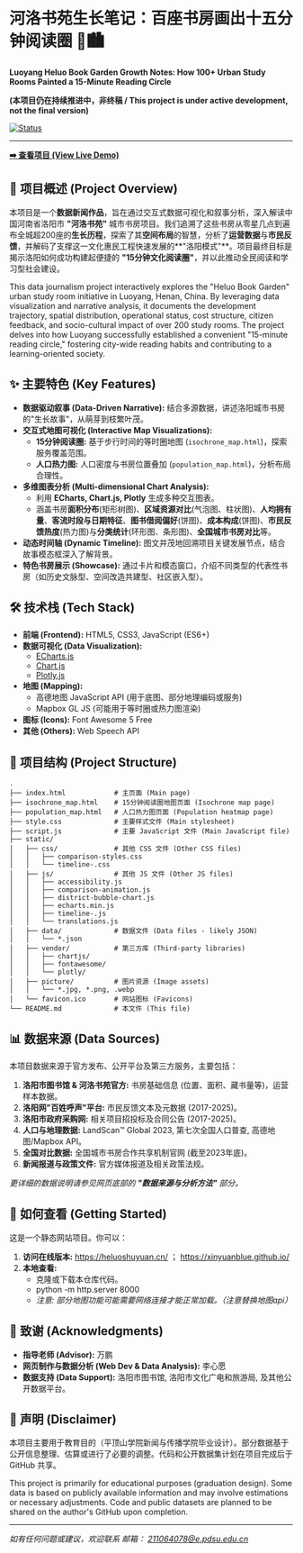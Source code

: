 # 河洛书苑生长笔记：百座书房画出十五分钟阅读圈 📖🏙️

**Luoyang Heluo Book Garden Growth Notes: How 100+ Urban Study Rooms Painted a 15-Minute Reading Circle**

**(本项目仍在持续推进中，非终稿 / This project is under active development, not the final version)**

[![Status](https://img.shields.io/badge/Status-In%20Development-orange)](https://github.com/xinyuanblue/xinyuanblue.github.io)

---

**[➡️ 查看项目 (View Live Demo)](#)**

## 📍 项目概述 (Project Overview)

本项目是一个**数据新闻作品**，旨在通过交互式数据可视化和叙事分析，深入解读中国河南省洛阳市 **"河洛书苑"** 城市书房项目。我们追溯了这些书房从零星几点到遍布全城超200座的**生长历程**，探索了其**空间布局**的智慧，分析了**运营数据**与**市民反馈**，并解码了支撑这一文化惠民工程快速发展的**"洛阳模式"**。项目最终目标是揭示洛阳如何成功构建起便捷的 **"15分钟文化阅读圈"**，并以此推动全民阅读和学习型社会建设。

This data journalism project interactively explores the "Heluo Book Garden" urban study room initiative in Luoyang, Henan, China. By leveraging data visualization and narrative analysis, it documents the development trajectory, spatial distribution, operational status, cost structure, citizen feedback, and socio-cultural impact of over 200 study rooms. The project delves into how Luoyang successfully established a convenient "15-minute reading circle," fostering city-wide reading habits and contributing to a learning-oriented society.

## ✨ 主要特色 (Key Features)

* **数据驱动叙事 (Data-Driven Narrative):** 结合多源数据，讲述洛阳城市书房的"生长故事"，从萌芽到枝繁叶茂。
* **交互式地图可视化 (Interactive Map Visualizations):**
  * **15分钟阅读圈:** 基于步行时间的等时圈地图 (`isochrone_map.html`)，探索服务覆盖范围。
  * **人口热力图:** 人口密度与书房位置叠加 (`population_map.html`)，分析布局合理性。
* **多维图表分析 (Multi-dimensional Chart Analysis):**
  * 利用 **ECharts, Chart.js, Plotly** 生成多种交互图表。
  * 涵盖书房**面积分布**(矩形树图)、**区域资源对比**(气泡图、柱状图)、**人均拥有量**、**客流时段与日期特征**、**图书借阅偏好**(饼图)、**成本构成**(饼图)、**市民反馈热度**(热力图)与**分类统计**(环形图、条形图)、**全国城市书房对比**等。
* **动态时间轴 (Dynamic Timeline):** 图文并茂地回溯项目关键发展节点，结合故事模态框深入了解背景。
* **特色书房展示 (Showcase):** 通过卡片和模态窗口，介绍不同类型的代表性书房（如历史文脉型、空间改造共建型、社区嵌入型）。


## 🛠️ 技术栈 (Tech Stack)

* **前端 (Frontend):** HTML5, CSS3, JavaScript (ES6+)
* **数据可视化 (Data Visualization):**
  * [ECharts.js](https://echarts.apache.org/)
  * [Chart.js](https://www.chartjs.org/)
  * [Plotly.js](https://plotly.com/javascript/)
* **地图 (Mapping):**
  * 高德地图 JavaScript API (用于底图、部分地理编码或服务)
  * Mapbox GL JS (可能用于等时圈或热力图渲染)
* **图标 (Icons):** Font Awesome 5 Free
* **其他 (Others):** Web Speech API

## 📁 项目结构 (Project Structure)

```
.
├── index.html            # 主页面 (Main page)
├── isochrone_map.html    # 15分钟阅读圈地图页面 (Isochrone map page)
├── population_map.html   # 人口热力图页面 (Population heatmap page)
├── style.css             # 主要样式文件 (Main stylesheet)
├── script.js             # 主要 JavaScript 文件 (Main JavaScript file)
├── static/
│   ├── css/              # 其他 CSS 文件 (Other CSS files)
│   │   ├── comparison-styles.css
│   │   └── timeline-.css
│   ├── js/               # 其他 JS 文件 (Other JS files)
│   │   ├── accessibility.js
│   │   ├── comparison-animation.js
│   │   ├── district-bubble-chart.js
│   │   ├── echarts.min.js
│   │   ├── timeline-.js
│   │   └── translations.js
│   ├── data/             # 数据文件 (Data files - likely JSON)
│   │   └── *.json
│   ├── vendor/           # 第三方库 (Third-party libraries)
│   │   ├── chartjs/
│   │   ├── fontawesome/
│   │   └── plotly/
│   ├── picture/          # 图片资源 (Image assets)
│   │   └── *.jpg, *.png, .webp
│   └── favicon.ico       # 网站图标 (Favicons)
└── README.md             # 本文件 (This file)
```

## 📊 数据来源 (Data Sources)

本项目数据来源于官方发布、公开平台及第三方服务，主要包括：

1. **洛阳市图书馆 & 河洛书苑官方:** 书房基础信息 (位置、面积、藏书量等)，运营样本数据。
2. **洛阳网"百姓呼声"平台:** 市民反馈文本及元数据 (2017-2025)。
3. **洛阳市政府采购网:** 相关项目招投标及合同公告 (2017-2025)。
4. **人口与地理数据:** LandScan™ Global 2023, 第七次全国人口普查, 高德地图/Mapbox API。
5. **全国对比数据:** 全国城市书房合作共享机制官网 (截至2023年底)。
6. **新闻报道与政策文件:** 官方媒体报道及相关政策法规。

*更详细的数据说明请参见网页底部的 **"数据来源与分析方法"** 部分。*

## 🚀 如何查看 (Getting Started)

这是一个静态网站项目。你可以：

1. **访问在线版本:**  https://heluoshuyuan.cn/  ； https://xinyuanblue.github.io/
2. **本地查看:**
   * 克隆或下载本仓库代码。
   * python -m http.server 8000
   * *注意: 部分地图功能可能需要网络连接才能正常加载。（注意替换地图api）*

## 🙏 致谢 (Acknowledgments)

* **指导老师 (Advisor):** 万鹏
* **网页制作与数据分析 (Web Dev & Data Analysis):** 李心愿
* **数据支持 (Data Support):** 洛阳市图书馆, 洛阳市文化广电和旅游局, 及其他公开数据平台。

## 📝 声明 (Disclaimer)

本项目主要用于教育目的（平顶山学院新闻与传播学院毕业设计）。部分数据基于公开信息整理、估算或进行了必要的调整。代码和公开数据集计划在项目完成后于GitHub 共享。

This project is primarily for educational purposes (graduation design). Some data is based on publicly available information and may involve estimations or necessary adjustments. Code and public datasets are planned to be shared on the author's GitHub upon completion.

---

*如有任何问题或建议，欢迎联系 邮箱： 211064078@e.pdsu.edu.cn*
